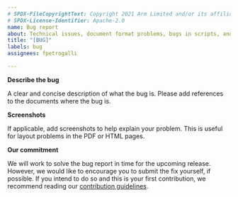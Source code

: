 ```yaml
---
# SPDX-FileCopyrightText: Copyright 2021 Arm Limited and/or its affiliates <open-source-office@arm.com>
# SPDX-License-Identifier: Apache-2.0
name: Bug report
about: Technical issues, document format problems, bugs in scripts, and so on.
title: "[BUG]"
labels: bug
assignees: fpetrogalli

---
```


**Describe the bug**

A clear and concise description of what the bug is. Please add
references to the documents where the bug is.

**Screenshots**

If applicable, add screenshots to help explain your problem. This is
useful for layout problems in the PDF or HTML pages.

**Our commitment**

We will work to solve the bug report in time for the upcoming
release. However, we would like to encourage you to submit the fix
yourself, if possible. If you intend to do so and this is your first
contribution, we recommend reading our [contribution
guidelines](../../CONTRIBUTING.md).
